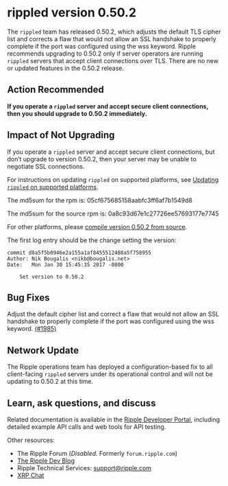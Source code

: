 # rippled version 0.50.2

The `rippled` team has released 0.50.2, which adjusts the default TLS cipher list and corrects a flaw that would not allow an SSL handshake to properly complete if the port was configured using the wss keyword. Ripple recommends upgrading to 0.50.2 only if server operators are running `rippled` servers that accept client connections over TLS. There are no new or updated features in the 0.50.2 release.

## Action Recommended

**If you operate a `rippled` server and accept secure client connections, then you should upgrade to 0.50.2 immediately.**

## Impact of Not Upgrading

If you operate a `rippled` server and accept secure client connections, but don’t upgrade to version 0.50.2, then your server may be unable to negotiate SSL connections.

For instructions on updating `rippled` on supported platforms, see [Updating `rippled` on supported platforms](https://ripple.com/build/rippled-setup/#updating-rippled).

The md5sum for the rpm is: 05cf675685158aabfc3ff6af7b1549d8

The md5sum for the source rpm is: 0a8c93d67e1c27726ee57693177e7745

For other platforms, please [compile version 0.50.2 from source](https://github.com/ripple/rippled/tree/master/Builds).

The first log entry should be the change setting the version:

```
commit d8a5f5b0946e2a155a1af8455512488a5f758955
Author: Nik Bougalis <nikb@bougalis.net>
Date:   Mon Jan 30 15:45:35 2017 -0800

    Set version to 0.50.2
```


## Bug Fixes

Adjust the default cipher list and correct a flaw that would not allow an SSL handshake to properly complete if the port was configured using the wss keyword. [(#1985)](https://github.com/ripple/rippled/pull/1985/commits/708fc6cd6f3c75d08fa409f6815ed915854438a5)

## Network Update
The Ripple operations team has deployed a configuration-based fix to all client-facing `rippled` servers under its operational control and will not be updating to 0.50.2 at this time.

## Learn, ask questions, and discuss
Related documentation is available in the [Ripple Developer Portal](https://ripple.com/build/), including detailed example API calls and web tools for API testing.

Other resources:

* The Ripple Forum (_Disabled._ Formerly `forum.ripple.com`)
* [The Ripple Dev Blog](https://developers.ripple.com/blog/)
* Ripple Technical Services: support@ripple.com
* [XRP Chat](http://www.xrpchat.com/)